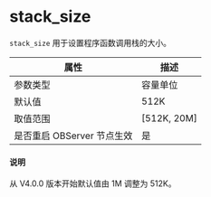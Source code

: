 stack_size 
===============================

`stack_size` 用于设置程序函数调用栈的大小。


|      **属性**      |    **描述**     |
|------------------|---------------|
| 参数类型             | 容量单位          |
| 默认值              | 512K            |
| 取值范围             | \[512K, 20M\] |
| 是否重启 OBServer 节点生效 | 是             |

<main id="notice" type='explain'>
  <h4>说明</h4>
  <p>从 V4.0.0 版本开始默认值由 1M 调整为 512K。</p>
</main>

